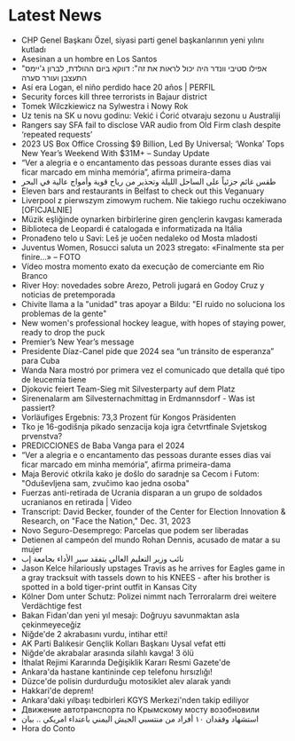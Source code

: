 # Latest News
-  CHP Genel Başkanı Özel, siyasi parti genel başkanlarının yeni yılını kutladı
-  Asesinan a un hombre en Los Santos
-  "אפילו סטיבי וונדר היה יכול לראות את זה": דווקא ביום ההולדת, לברון ג'יימס התעצבן ועורר סערה
-  Así era Logan, el niño perdido hace 20 años | PERFIL
-  Security forces kill three terrorists in Bajaur district
-  Tomek Wilczkiewicz na Sylwestra i Nowy Rok
-  Uz tenis na SK u novu godinu: Vekić i Ćorić otvaraju sezonu u Australiji
-  Rangers say SFA fail to disclose VAR audio from Old Firm clash despite ‘repeated requests’
-  2023 US Box Office Crossing $9 Billion, Led By Universal; ‘Wonka’ Tops New Year’s Weekend With $31M+ – Sunday Update
-  “Ver a alegria e o encantamento das pessoas durante esses dias vai ficar marcado em minha memória”, afirma primeira-dama
-  طقس غائم جزئياً على الساحل الليلة وتحذير من رياح قوية وأمواج عالية في البحر
-  Eleven bars and restaurants in Belfast to check out this Veganuary
-  Liverpool z pierwszym zimowym ruchem. Nie takiego ruchu oczekiwano [OFICJALNIE]
-  Müzik eşliğinde oynarken birbirlerine giren gençlerin kavgası kamerada
-  Biblioteca de Leopardi é catalogada e informatizada na Itália
-  Pronađeno telo u Savi: Leš je uočen nedaleko od Mosta mladosti
-  Juventus Women, Rosucci saluta un 2023 stregato: «Finalmente sta per finire…» – FOTO
-  Vídeo mostra momento exato da execução de comerciante em Rio Branco
-  River Hoy: novedades sobre Arezo, Petroli jugará en Godoy Cruz y noticias de pretemporada
-  Chivite llama a la "unidad" tras apoyar a Bildu: "El ruido no soluciona los problemas de la gente"
-  New women's professional hockey league, with hopes of staying power, ready to drop the puck
-  Premier’s New Year’s message
-  Presidente Díaz-Canel pide que 2024 sea “un tránsito de esperanza” para Cuba
-  Wanda Nara mostró por primera vez el comunicado que detalla qué tipo de leucemia tiene
-  Djokovic feiert Team-Sieg mit Silvesterparty auf dem Platz
-  Sirenenalarm am Silvesternachmittag in Erdmannsdorf - Was ist passiert?
-  Vorläufiges Ergebnis: 73,3 Prozent für Kongos Präsidenten
-  Tko je 16-godišnja pikado senzacija koja igra četvrtfinale Svjetskog prvenstva?
-  PREDICCIONES de Baba Vanga para el 2024
-  “Ver a alegria e o encantamento das pessoas durante esses dias vai ficar marcado em minha memória”, afirma primeira-dama
-  Maja Berović otkrila kako je došlo do saradnje sa Cecom i Futom: "Oduševljena sam, zvučimo kao jedna osoba"
-  Fuerzas anti-retirada de Ucrania disparan a un grupo de soldados ucranianos en retirada | Video
-  Transcript: David Becker, founder of the Center for Election Innovation & Research, on "Face the Nation," Dec. 31, 2023
-  Novo Seguro-Desemprego: Parcelas que podem ser liberadas
-  Detienen al campeón del mundo Rohan Dennis, acusado de matar a su mujer
-  نائب وزير التعليم العالي يتفقد سير الأداء بجامعة إب
-  Jason Kelce hilariously upstages Travis as he arrives for Eagles game in a gray tracksuit with tassels down to his KNEES - after his brother is spotted in a bold tiger-print outfit in Kansas City
-  Kölner Dom unter Schutz: Polizei nimmt nach Terroralarm drei weitere Verdächtige fest
-  Bakan Fidan'dan yeni yıl mesajı: Doğruyu savunmaktan asla çekinmeyeceğiz
-  Niğde'de 2 akrabasını vurdu, intihar etti!
-  AK Parti Balıkesir Gençlik Kolları Başkanı Uysal vefat etti
-  Niğde'de akrabalar arasında silahlı kavga! 3 ölü
-  İthalat Rejimi Kararında Değişiklik Kararı Resmi Gazete'de
-  Ankara'da hastane kantininde cep telefonu hırsızlığı!
-  Düzce'de polisin durdurduğu motosiklet alev alarak yandı
-  Hakkari'de deprem!
-  Ankara'daki yılbaşı tedbirleri KGYS Merkezi'nden takip ediliyor
-  Движение автотранспорта по Крымскому мосту возобновили
-  استشهاد وفقدان ١٠ أفراد من منتسبي الجيش اليمني باعتداء امريكي .. بيان
-  Hora do Conto
